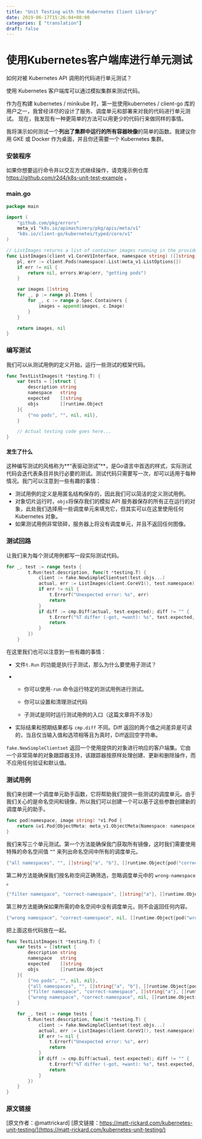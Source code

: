```yaml
--- 
title: "Unit Testing with the Kubernetes Client Library" 
date: 2019-06-17T15:26:04+08:00
categories: [ "translation"]
draft: false
---
```

使用Kubernetes客户端库进行单元测试
=============

如何对被 Kubernetes API 调用的代码进行单元测试？

使用 Kubernetes 客户端库可以通过模拟集群来测试代码。

作为在构建 kubernetes / minikube 时，第一批使用kubernetes / client-go 库的用户之一，我曾经详尽的设计了服务、调度单元和部署来对我的代码进行单元测试。 现在，我发现有一种更简单的方法可以用更少的代码行来做同样的事情。

我将演示如何测试一个**列出了集群中运行的所有容器映像**的简单的函数。我建议你用 GKE 或 Docker 作为桌面，并且你还需要一个 Kubernetes 集群。

### 安装程序

如果你想要运行命令并以交互方式继续操作，请克隆示例仓库 https://github.com/r2d4/k8s-unit-test-example 。

### main.go

```go
package main

import (
	"github.com/pkg/errors"
	meta_v1 "k8s.io/apimachinery/pkg/apis/meta/v1"
	"k8s.io/client-go/kubernetes/typed/core/v1"
)

// ListImages returns a list of container images running in the provided namespace
func ListImages(client v1.CoreV1Interface, namespace string) ([]string, error) {
	pl, err := client.Pods(namespace).List(meta_v1.ListOptions{})
	if err != nil {
		return nil, errors.Wrap(err, "getting pods")
	}

	var images []string
	for _, p := range pl.Items {
		for _, c := range p.Spec.Containers {
			images = append(images, c.Image)
		}
	}

	return images, nil
}
```



### 编写测试

我们可以从测试用例的定义开始，运行一些测试的框架代码。

```go
func TestListImages(t *testing.T) {
	var tests = []struct {
		description string
		namespace   string
		expected    []string
		objs        []runtime.Object
	}{
		{"no pods", "", nil, nil},
	}

	// Actual testing code goes here...
}

```

#### 发生了什么

这种编写测试的风格称为**“表驱动测试”**，是Go语言中首选的样式，实际测试代码会迭代表条目并执行必要的测试。测试代码只需要写一次，却可以适用于每种情况。我门可以注意到一些有趣的事情：

- 测试用例的定义是用匿名结构保存的，因此我们可以简洁的定义测试用例。
- 对象切片运行时，`objs`将保存我们的模拟 API 服务器保存的所有正在运行的对象，此处我们选择用一些调度单元来填充它，但其实可以在这里使用任何 Kubernetes 对象。
- 如果测试用例非常琐碎，服务器上将没有调度单元，并且不返回任何图像。

### 测试回路

让我们来为每个测试用例都写一段实际测试代码。

```go
for _, test := range tests {
		t.Run(test.description, func(t *testing.T) {
			client := fake.NewSimpleClientset(test.objs...)
			actual, err := ListImages(client.CoreV1(), test.namespace)
			if err != nil {
				t.Errorf("Unexpected error: %s", err)
				return
			}
			if diff := cmp.Diff(actual, test.expected); diff != "" {
				t.Errorf("%T differ (-got, +want): %s", test.expected, diff)
				return
			}
		})
	}
```

在这里我们也可以注意到一些有趣的事情：

- 文件`t.Run` 的功能是执行子测试，那么为什么要使用子测试？

- - 你可以使用`-run` 命令运行特定的测试用例进行测试。

  - 你可以设置和清理测试代码
  - 子测试是同时运行测试用例的入口（这篇文章将不涉及）

- 实际结果和预期结果都与 `cmp.diff` 不同。Diff 返回的两个值之间差异是可读的，当且仅当输入值和选项相等且为真时，Diff返回空字符串。

`fake.NewSimpleClientset` 返回一个使用提供的对象进行响应的客户端集。它由一个非常简单的对象跟踪器支持，该跟踪器按原样处理创建、更新和删除操作，而不应用任何验证和默认值。

### 测试用例

我们来创建一个调度单元助手函数，它将帮助我们提供一些测试的调度单元。由于我们关心的是命名空间和镜像，所以我们可以创建一个可以基于这些参数创建新的调度单元的助手。

```go
func pod(namespace, image string) *v1.Pod {
	return &v1.Pod{ObjectMeta: meta_v1.ObjectMeta{Namespace: namespace}, Spec: v1.PodSpec{Containers: []v1.Container{{Image: image}}}}
}
```

我们来写三个单元测试。第一个方法能确保我门获取所有镜像，这时我们需要使用特殊的命名空间值 `“”` 来列出命名空间中所有的调度单元。

```go
{"all namespaces", "", []string{"a", "b"}, []runtime.Object{pod("correct-namespace", "a"), pod("wrong-namespace", "b")}}
```

第二种方法能确保我们按名称空间正确筛选，忽略调度单元中的 `wrong-namespace` 。

```go
{"filter namespace", "correct-namespace", []string{"a"}, []runtime.Object{pod("correct-namespace", "a"), pod("wrong-namespace", "b")}}
```

第三种方法能确保如果所需的命名空间中没有调度单元，则不会返回任何内容。

```go
{"wrong namespace", "correct-namespace", nil, []runtime.Object{pod("wrong-namespace", "b")}}
```

把上面这些代码放在一起。

```go
func TestListImages(t *testing.T) {
	var tests = []struct {
		description string
		namespace   string
		expected    []string
		objs        []runtime.Object
	}{
		{"no pods", "", nil, nil},
		{"all namespaces", "", []string{"a", "b"}, []runtime.Object{pod("correct-namespace", "a"), pod("wrong-namespace", "b")}},
		{"filter namespace", "correct-namespace", []string{"a"}, []runtime.Object{pod("correct-namespace", "a"), pod("wrong-namespace", "b")}},
		{"wrong namespace", "correct-namespace", nil, []runtime.Object{pod("wrong-namespace", "b")}},
	}

	for _, test := range tests {
		t.Run(test.description, func(t *testing.T) {
			client := fake.NewSimpleClientset(test.objs...)
			actual, err := ListImages(client.CoreV1(), test.namespace)
			if err != nil {
				t.Errorf("Unexpected error: %s", err)
				return
			}
			if diff := cmp.Diff(actual, test.expected); diff != "" {
				t.Errorf("%T differ (-got, +want): %s", test.expected, diff)
				return
			}
		})
	}
}

```

### 原文链接
[原文作者：@mattrickard]
[原文链接：https://matt-rickard.com/kubernetes-unit-testing/](https://matt-rickard.com/kubernetes-unit-testing/)



